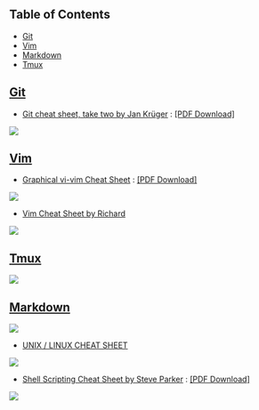 ## Table of Contents

- [Git](#git)
- [Vim](#vim)
- [Markdown](#markdown)
- [Tmux](#tmux)


## [Git](https://git-scm.com/)
- [Git cheat sheet, take two by Jan Krüger](https://jan-krueger.net/git-cheat-sheet-take-two/) : [[PDF Download]](https://jan-krueger.net/wordpress/wp-content/uploads/2007/09/git-cheat-sheet.pdf)

![](./attach/git-cheat-sheet.png)

## [Vim](http://www.vim.org/)

- [Graphical vi-vim Cheat Sheet](http://www.viemu.com/a_vi_vim_graphical_cheat_sheet_tutorial.html) : [[PDF Download]](http://www.glump.net/files/2012/08/vi-vim-cheat-sheet-and-tutorial.pdf)

![](./attach/vi-vim-cheat-sheet.png)

- [Vim Cheat Sheet by Richard](http://vim.rtorr.com/)

![](./attach/Vim_Cheat_Sheet_by_Richard.png)

## [Tmux](https://tmux.github.io/)

![](./attach/tmux-quick-reference-and-cheat-cheet.png)

## [Markdown](https://daringfireball.net/projects/markdown/)

![](./attach/markdown_cheatsheet.jpg)

- [UNIX / LINUX CHEAT SHEET](http://cheatsheetworld.com/programming/unix-linux-cheat-sheet/)

![](./attach/Unix_Linux_Cheat_Sheet.png)

- [Shell Scripting Cheat Sheet by Steve Parker](http://steve-parker.org/sh/cheatsheet.pdf) : [[PDF Download]](http://steve-parker.org/sh/cheatsheet.pdf)

![](./attach/simple_bash_cheatsheet.jpg)
